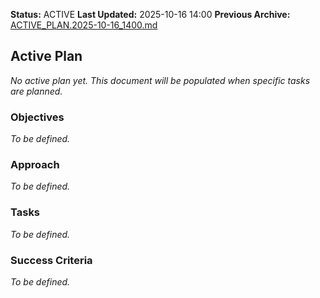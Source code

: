 **Status:** ACTIVE
**Last Updated:** 2025-10-16 14:00
**Previous Archive:** [ACTIVE_PLAN.2025-10-16_1400.md](./docs/progress/2025-10/ACTIVE_PLAN.2025-10-16_1400.md)

## Active Plan

*No active plan yet. This document will be populated when specific tasks are planned.*

### Objectives
*To be defined.*

### Approach
*To be defined.*

### Tasks
*To be defined.*

### Success Criteria
*To be defined.*
